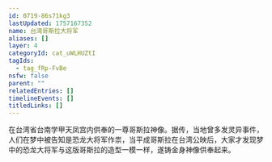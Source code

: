 ```yaml
---
id: 0719-86s71kg3
lastUpdated: 1757167352
name: 台湾哥斯拉大将军
aliases: []
layer: 4
categoryId: cat_uWLHUZtI
tagIds:
  - tag_fRp-FvBe
nsfw: false
parent: ""
relatedEntries: []
timelineEvents: []
titledLinks: []
---
```


在台湾省台南学甲天凤宫内供奉的一尊哥斯拉神像。据传，当地曾多发灵异事件，人们在梦中被告知是恐龙大将军作祟，当平成哥斯拉在台湾公映后，大家才发现梦中的恐龙大将军与这版哥斯拉的造型一模一样，遂铸金身神像供奉起来。